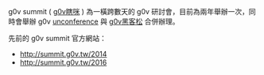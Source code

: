 <!-- TITLE: g0v Summit -->

g0v summit ( [g0v瞎咪](g0v瞎咪) ) 為一橫跨數天的 g0v 研討會，目前為兩年舉辦一次，同時會舉辦 g0v [unconference](unconference) 與 [g0v黑客松](g0v黑客松) 合併辦理。

先前的 g0v summit 官方網站：

* http://summit.g0v.tw/2014
* http://summit.g0v.tw/2016